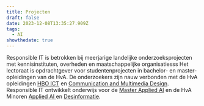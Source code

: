 ```yaml
---
title: Projecten
draft: false
date: 2023-12-08T13:35:27.909Z
tags:
  - AI
showthedate: true
---
```

Responsible IT is betrokken bij meerjarige landelijke onderzoeksprojecten met kennisinstituten, overheden en maatschappelijke organisatiesss
Het lectoraat is opdrachtgever voor studentenprojecten in bachelor- en master-opleidingen van de HvA. De onderzoekers zijn nauw verbonden met de HvA opleidingen [HBO ICT](<>) en [Communication and Multimedia Design](<>). Responsible IT ontwikkelt onderwijs voor de [Master Applied AI](<>) en de HvA Minoren [Applied AI ](<>)en [Desinformatie](<>).